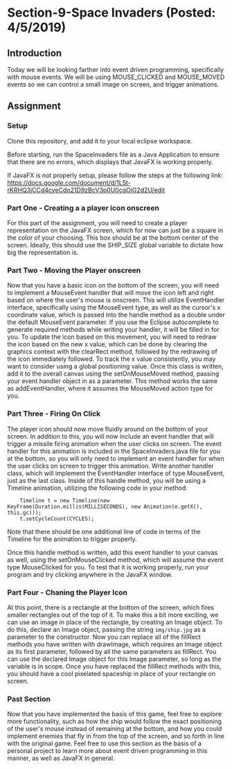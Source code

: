 # Section-9-Space Invaders (Posted: 4/5/2019)

## Introduction

Today we will be looking farther into event driven programming, 
specifically with mouse events. We will be using MOUSE_CLICKED and 
MOUSE_MOVED events so we can control a small image on screen, and 
trigger animations. 

## Assignment

### Setup
Clone this repository, and add it to your local eclipse workspace.

Before starting, run the SpaceInvaders file as a Java Application to 
ensure that there are no errors, which displays that JavaFX is working
properly. 

If JavaFX is not properly setup, please follow the steps at the following 
link: https://docs.google.com/document/d/1L5t-rKRHQ3jCCd4cyeCdo21D9zBcV3p0U0cqOjG2d2U/edit

### Part One - Creating a a player icon onscreen
For this part of the assignment, you will need to create a player representation on 
the JavaFX screen, which for now can just be a square in the color of your choosing. 
This box should be at the bottom center of the screen. Ideally, this should 
use the SHIP_SIZE global variable to dictate how big the representation is. 

### Part Two - Moving the Player onscreen
Now that you have a basic icon on the bottom of the screen, you will need to implement
a MouseEvent handler that will move the icon left and right based on where the 
user's mouse is onscreen. This will utilize EventHandler interface, specifically using
the MouseEvent type, as well as the cursor's x coordinate value, 
which is passed into the handle method as a double under the default MouseEvent parameter. 
If you use the Eclipse autocomplete to generate required methods while writing
your handler, it will be filled in for you. To update the icon based on this movement, 
you will need to redraw the icon based on the new x value, which can be done by 
clearing the graphics context with the clearRect method, followed by the redrawing
of the icon immediately followed. To track the x value consistently, you may want to consider
using a global positioning value. Once this class is written, add it to the overall canvas
using the setOnMouseMoved method, passing your event handler object in as a parameter. 
This method works the same as addEventHandler, where it assumes the MouseMoved 
action type for you. 

### Part Three - Firing On Click
The player icon should now move fluidly around on the bottom of your screen. 
In addition to this, you will now include an event handler that will trigger
a missile firing animation when the user clicks on screen. The event handler for this
animation is included in the SpaceInvaders.java file for you at the bottom, so you will only
need to implement an event handler for when the user clicks on screen to trigger this animation. 
Write another handler class, which will implement the EventHandler interface of type MouseEvent, 
just as the last class. Inside of this handle method, you will be using a Timeline animation, 
utilizing the following code in your method. 
```
	Timeline t = new Timeline(new KeyFrame(Duration.millis(MILLISECONDS), new Animation(e.getX(), this.gc)));
	t.setCycleCount(CYCLES);
```
Note that there should be one additional line of code in terms of the Timeline for the animation 
to trigger properly. 

Once this handle method is written, add this event handler to your canvas as well, using the 
setOnMouseClicked method, which will assume the event type MouseClicked for you. To test that 
it is working properly, run your program and try clicking anywhere in the JavaFX window. 

### Part Four - Chaning the Player Icon
At this point, there is a rectangle at the bottom of the screen, which fires smaller rectangles
out of the top of it. To make this a bit more exciting, we can use an image in place of the 
rectangle, by creating an Image object. To do this, declare an Image object, passing the 
string ```img/ship.jpg``` as a parameter to the constructor. Now you can replace all of the
fillRect methods you have written with drawImage, which requires an Image object as its first parameter, 
followed by all the same parameters as fillRect. You can use the declared Image object for this 
Image parameter, so long as the variable is in scope. Once you have replaced the fillRect methods
with this, you should have a cool pixelated spaceship in place of your rectangle on screen. 

### Past Section
Now that you have implemented the basis of this game, feel free to explore more functionality, 
such as how the ship would follow the exact positioning of the user's mouse instead of remaining
at the bottom, and how you could implement enemies that fly in from the top of the screen, and so
forth in line with the original game. Feel free to use this section as the basis of a personal
project to learn more about event driven programming in this manner, as well as JavaFX in 
general. 

			